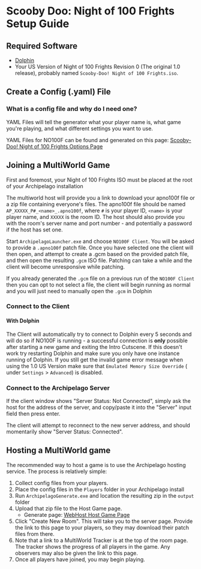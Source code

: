 # Scooby Doo: Night of 100 Frights Setup Guide

## Required Software

- [Dolphin](https://dolphin-emu.org/download/)
- Your US Version of Night of 100 Frights Revision 0 (The original 1.0 release), probably named ``Scooby-Doo! Night of 100 Frights.iso``.

## Create a Config (.yaml) File

### What is a config file and why do I need one?

YAML Files will tell the generator what your player name is, what game you're playing, and what different settings you want to use.

YAML Files for NO100F can be found and generated on this page: [Scooby-Doo! Night of 100 Frights Options Page](/games/Scooby-Doo!%20Night%20of%20100%20Frights/player-options)

## Joining a MultiWorld Game

First and foremost, your Night of 100 Frights ISO must be placed at the root of your Archipelago installation

The multiworld host will provide you a link to download your apno100f file or a zip file containing everyone's files. The
apno100f file should be named `AP_XXXXX_P#_<name>_.apno100f`, where `#` is your player ID, `<name>` is your player name, and
`XXXXX` is the room ID. The host should also provide you with the room's server name and port number - and potentially a password if the host has set one.

Start ``ArchipelagoLauncher.exe`` and choose ``NO100F Client``. You will be asked to provide a ``.apno100f`` patch file. 
Once you have selected one the client will then open, and attempt to create a .gcm based on the provided patch file, and then open the resulting ``.gcm`` ISO file. Patching
can take a while and the client will become unresponsive while patching. 

If you already generated the ``.gcm`` file on a previous run of the ``NO100F Client`` then you can opt to not select a file,
the client will begin running as normal and you will just need to manually open the ``.gcm`` in Dolphin

### Connect to the Client

#### With Dolphin

The Client will automatically try to connect to Dolphin every 5 seconds and will do so if NO100F is running - a successful connection is **only** possible after starting a new game and exiting the Intro Cutscene. If this
doesn't work try restarting Dolphin and make sure you only have one instance running of Dolphin. If you still get the
invalid game error message when using the 1.0 US Version make sure that ``Emulated Memory Size Override`` (
under ``Settings`` > ``Advanced``) is disabled.

### Connect to the Archipelago Server

If the client window shows "Server Status: Not Connected", simply ask the host for the address of the server, and
copy/paste it into the "Server" input field then press enter.

The client will attempt to reconnect to the new server address, and should momentarily show "Server Status: Connected".

## Hosting a MultiWorld game

The recommended way to host a game is to use the Archipelago hosting service. The process is relatively simple:

1. Collect config files from your players.
2. Place the config files in the ``Players`` folder in your Archipelago install
3. Run ``ArchipelagoGenerate.exe`` and location the resulting zip in the ``output`` folder
4. Upload that zip file to the Host Game page.
    - Generate page: [WebHost Host Game Page](https://archipelago.gg/uploads)
5. Click "Create New Room". This will take you to the server page. Provide the link to this page to your players, so
   they may download their patch files from there.
6. Note that a link to a MultiWorld Tracker is at the top of the room page. The tracker shows the progress of all
   players in the game. Any observers may also be given the link to this page.
7. Once all players have joined, you may begin playing.
